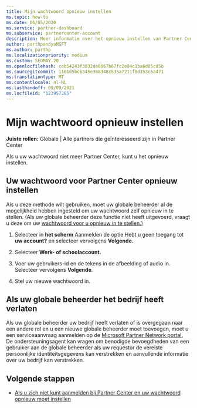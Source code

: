 ```yaml
---
title: Mijn wachtwoord opnieuw instellen
ms.topic: how-to
ms.date: 06/05/2020
ms.service: partner-dashboard
ms.subservice: partnercenter-account
description: Meer informatie over het opnieuw instellen van Partner Center wachtwoord of hulp krijgen van de globale beheerder van uw bedrijf. Meer informatie over het toevoegen van een nieuwe Partner Center globale beheerder.
author: parthpandyaMSFT
ms.author: parthp
ms.localizationpriority: medium
ms.custom: SEOMAY.20
ms.openlocfilehash: ceb54243f3032de0667b67fc2e84c1ba6d05cd5b
ms.sourcegitcommit: 1161d5bcb345e368348c535a7211f0d353c5a471
ms.translationtype: MT
ms.contentlocale: nl-NL
ms.lasthandoff: 09/09/2021
ms.locfileid: "123957385"
---
```

# <a name="reset-my-password"></a>Mijn wachtwoord opnieuw instellen
 
**Juiste rollen:** Globale | Alle partners die geïnteresseerd zijn in Partner Center


Als u uw wachtwoord niet meer Partner Center, kunt u het opnieuw instellen.

## <a name="to-reset-your-partner-center-password"></a>Uw wachtwoord voor Partner Center opnieuw instellen

Als u deze methode wilt gebruiken, moet uw globale beheerder al de mogelijkheid hebben ingesteld om uw wachtwoord zelf opnieuw in te stellen. (Als uw globale beheerder deze functie niet heeft uitgevoerd, vraagt u deze om uw [wachtwoord voor u opnieuw in te stellen.)](reset-a-user-password.md)

1. Selecteer in **het scherm** Aanmelden de optie Hebt u geen toegang tot **uw account?** en selecteer vervolgens **Volgende.**

2. Selecteer **Werk- of schoolaccount.**

3. Voer uw gebruikers-id en de tekens in de afbeelding of audio in. Selecteer vervolgens **Volgende**.

4. Stel uw nieuwe wachtwoord in.

## <a name="if-your-global-admin-has-left-the-company"></a>Als uw globale beheerder het bedrijf heeft verlaten

Als uw globale beheerder uw bedrijf heeft verlaten of is overgegaan naar een andere rol en u een nieuwe globale beheerder moet toevoegen, moet u een serviceaanvraag aanmelden op de [Microsoft Partner Network portal.](https://partner.microsoft.com/commercial#/) De ondersteuningsagent kan vragen om benodigde bevoegdheden van een gebruiker aan de globale beheerder als uw requestor de vereiste persoonlijke identiteitsgegevens kan verstrekken en aanvullende informatie over uw bedrijf kan verstrekken. 

## <a name="next-steps"></a>Volgende stappen

- [Als u zich niet kunt aanmelden bij Partner Center en uw wachtwoord opnieuw moet instellen](unable-to-sign-in.md)